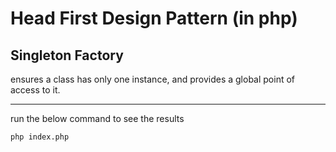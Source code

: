 # Head First Design Pattern (in php)


## Singleton Factory

ensures a class has only one
instance, and provides a global point of access to it.


----

run the below command to see the results

`php index.php`
